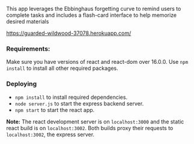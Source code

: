 This app leverages the Ebbinghaus forgetting curve to remind users to complete tasks and includes a flash-card interface to help memorize desired materials

https://guarded-wildwood-37078.herokuapp.com/


### Requirements:
Make sure you have versions of react and react-dom over 16.0.0. Use `npm install` to install all other required packages.

### Deploying
* `npm install` to install required dependencies.
* `node server.js` to start the express backend server.
* `npm start` to start the react app.

**Note:** The react development server is on `localhost:3000` and the static react build is on `localhost:3002`. Both builds proxy their requests to `localhost:3002`, the express server.
